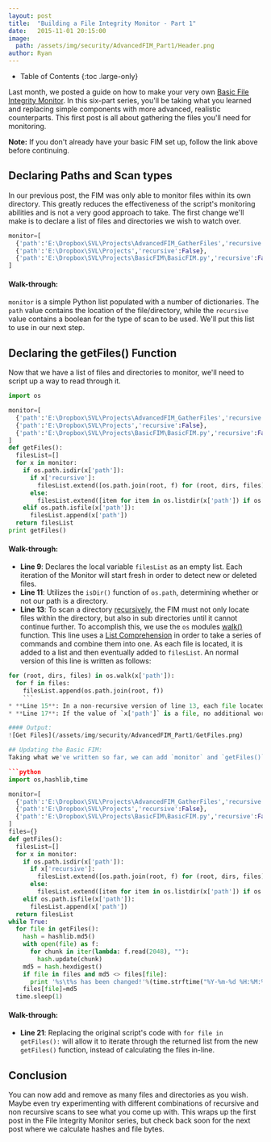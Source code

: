 ```yaml
---
layout: post
title:  "Building a File Integrity Monitor - Part 1"
date:   2015-11-01 20:15:00
image: 
  path: /assets/img/security/AdvancedFIM_Part1/Header.png
author: Ryan
---
```


- Table of Contents
{:toc .large-only}

Last month, we posted a guide on how to make your very own [Basic File Integrity Monitor](http://sciencevikinglabs.com/building-a-basic-file-integrity-monitor/). In this six-part series, you'll be taking what you learned and replacing simple components with more advanced, realistic counterparts. This first post is all about gathering the files you'll need for monitoring.

**Note:** If you don't already have your basic FIM set up, follow the link above before continuing.


## Declaring Paths and Scan types
In our previous post, the FIM was only able to monitor files within its own directory. This greatly reduces the effectiveness of the script's monitoring abilities and is not a very good approach to take. The first change we'll make is to declare a list of files and directories we wish to watch over.

```python
monitor=[
  {'path':'E:\Dropbox\SVL\Projects\AdvancedFIM_GatherFiles','recursive':True},
  {'path':'E:\Dropbox\SVL\Projects','recursive':False},
  {'path':'E:\Dropbox\SVL\Projects\BasicFIM\BasicFIM.py','recursive':False}
]
```

#### Walk-through:
`monitor` is a simple Python list populated with a number of dictionaries. The `path` value contains the location of the file/directory, while the `recursive` value contains a boolean for the type of scan to be used. We'll put this list to use in our next step.

## Declaring the getFiles() Function
Now that we have a list of files and directories to monitor, we'll need to script up a way to read through it.

```python
import os

monitor=[
  {'path':'E:\Dropbox\SVL\Projects\AdvancedFIM_GatherFiles','recursive':True},
  {'path':'E:\Dropbox\SVL\Projects','recursive':False},
  {'path':'E:\Dropbox\SVL\Projects\BasicFIM\BasicFIM.py','recursive':False}
]
def getFiles():
  filesList=[]
  for x in monitor:
    if os.path.isdir(x['path']):
      if x['recursive']:
        filesList.extend([os.path.join(root, f) for (root, dirs, files) in os.walk(x['path']) for f in files])
      else:
        filesList.extend([item for item in os.listdir(x['path']) if os.path.isfile(item)])
    elif os.path.isfile(x['path']):
      filesList.append(x['path'])
  return filesList
print getFiles()
```

#### Walk-through:
* **Line 9**: Declares the local variable `filesList` as an empty list. Each iteration of the Monitor will start fresh in order to detect new or deleted files.
* **Line 11**: Utilizes the `isDir()` function of `os.path`, determining whether or not our path is a directory.
* **Line 13**: To scan a directory [recursively](https://en.wikipedia.org/wiki/Recursion_%28computer_science%29), the FIM must not only locate files within the directory, but also in sub directories until it cannot continue further. To accomplish this, we use the `os` modules [walk()](https://docs.python.org/2/library/os.html#os.walk) function. This line uses a [List Comprehension](https://docs.python.org/2/tutorial/datastructures.html#list-comprehensions) in order to take a series of commands and combine them into one. As each file is located, it is added to a list and then eventually added to `filesList`. An normal version of this line is written as follows:
```python
for (root, dirs, files) in os.walk(x['path']):
  for f in files:
    filesList.append(os.path.join(root, f))
    ```
* **Line 15**: In a non-recursive version of line 13, each file located within the single directory is then added to `filesList`.
* **Line 17**: If the value of `x['path']` is a file, no additional work is required. It is added to `filesList`.

#### Output:
![Get Files](/assets/img/security/AdvancedFIM_Part1/GetFiles.png)

## Updating the Basic FIM:
Taking what we've written so far, we can add `monitor` and `getFiles()` to the top of our existing script.

```python
import os,hashlib,time

monitor=[
  {'path':'E:\Dropbox\SVL\Projects\AdvancedFIM_GatherFiles','recursive':True},
  {'path':'E:\Dropbox\SVL\Projects','recursive':False},
  {'path':'E:\Dropbox\SVL\Projects\BasicFIM\BasicFIM.py','recursive':False}
]
files={}
def getFiles():
  filesList=[]
  for x in monitor:
    if os.path.isdir(x['path']):
      if x['recursive']:
        filesList.extend([os.path.join(root, f) for (root, dirs, files) in os.walk(x['path']) for f in files])
      else:
        filesList.extend([item for item in os.listdir(x['path']) if os.path.isfile(item)])
    elif os.path.isfile(x['path']):
      filesList.append(x['path'])
  return filesList
while True:
  for file in getFiles():
    hash = hashlib.md5()
    with open(file) as f:
      for chunk in iter(lambda: f.read(2048), ""):
        hash.update(chunk)
    md5 = hash.hexdigest()
    if file in files and md5 <> files[file]:
      print '%s\t%s has been changed!'%(time.strftime("%Y-%m-%d %H:%M:%S") , file)
    files[file]=md5
  time.sleep(1)
  ```

#### Walk-through:
* **Line 21**: Replacing the original script's code with `for file in getFiles():` will allow it to iterate through the returned list from the new `getFiles()` function, instead of calculating the files in-line.

## Conclusion
You can now add and remove as many files and directories as you wish. Maybe even try experimenting with different combinations of recursive and non recursive scans to see what you come up with. This wraps up the first post in the File Integrity Monitor series, but check back soon for the next post where we calculate hashes and file bytes.
